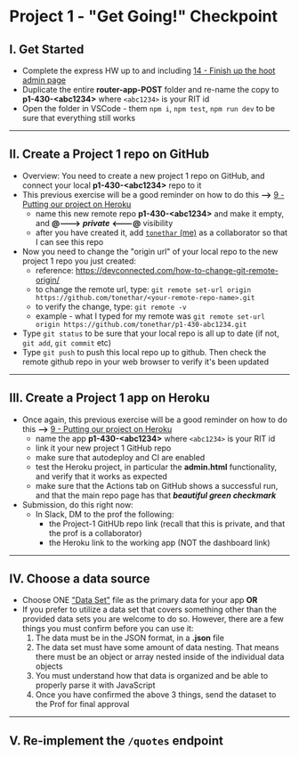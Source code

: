 # Project 1 - "Get Going!" Checkpoint

## I. Get Started
- Complete the express HW up to and including [14 - Finish up the hoot admin page](../exercises/14-finish-up-hoot-admin.md)
- Duplicate the entire **router-app-POST** folder and re-name the copy to **p1-430-&lt;abc1234>** where `<abc1234>` is your RIT id
- Open the folder in VSCode - them `npm i`, `npm test`, `npm run dev` to be sure that everything still works

---

## II. Create a Project 1 repo on GitHub
- Overview: You need to create a new project 1 repo on GitHub, and connect your local **p1-430-&lt;abc1234>** repo to it
- This previous exercise will be a good reminder on how to do this **-->** [9 - Putting our project on Heroku](../exercises/9-putting-project-on-heroku.md)
  - name this new remote repo **p1-430-&lt;abc1234>** and make it empty, and **@--->** ***private*** **&lt;---@** visibility
  - after you have created it, add [`tonethar` (me)](https://github.com/tonethar) as a collaborator so that I can see this repo
- Now you need to change the "origin url" of your local repo to the new project 1 repo you just created:
  - reference: https://devconnected.com/how-to-change-git-remote-origin/
  - to change the remote url, type: `git remote set-url origin https://github.com/tonethar/<your-remote-repo-name>.git`
  - to verify the change, type: `git remote -v`
  - example - what I typed for my remote was `git remote set-url origin https://github.com/tonethar/p1-430-abc1234.git`
- Type `git status` to be sure that your local repo is all up to date (if not, `git add`, `git commit` etc)
- Type `git push` to push this local repo up to github. Then check the remote github repo in your web browser to verify it's been updated

---

## III. Create a Project 1 app on Heroku
- Once again, this previous exercise will be a good reminder on how to do this **-->** [9 - Putting our project on Heroku](../exercises/9-putting-project-on-heroku.md)
  - name the app **p1-430-&lt;abc1234>** where `<abc1234>` is your RIT id
  - link it your new project 1 GitHub repo
  - make sure that autodeploy and CI are enabled
  - test the Heroku project, in particular the **admin.html** functionality, and verify that it works as expected
  - make sure that the Actions tab on GitHub shows a successful run, and that the main repo page has that ***beautiful green checkmark***
- Submission, do this right now:
  - In Slack, DM to the prof the following:
    - the Project-1 GitHUb repo link (recall that this is private, and that the prof is a collaborator)
    - the Heroku link to the working app (NOT the dashboard link)

---

## IV. Choose a data source

- Choose ONE ["Data Set"](project-1.md#ii-files) file as the primary data for your app **OR**
- If you prefer to utilize a data set that covers something other than the provided data sets you are welcome to do so. However, there are a few things you must confirm before you can use it:
    1. The data must be in the JSON format, in a **.json** file
    2. The data set must have some amount of data nesting. That means there must be an object or array nested inside of the individual data objects
    3. You must understand how that data is organized and be able to properly parse it with JavaScript
    4. Once you have confirmed the above 3 things, send the dataset to the Prof for final approval

---

## V. Re-implement the `/quotes` endpoint
